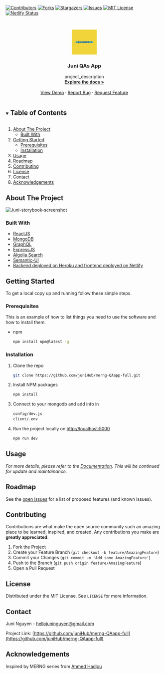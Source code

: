 <!-- PROJECT SHIELDS -->

[![Contributors][contributors-shield]][contributors-url]
[![Forks][forks-shield]][forks-url]
[![Stargazers][stars-shield]][stars-url]
[![Issues][issues-shield]][issues-url]
[![MIT License][license-shield]][license-url]
[![Netlify Status](https://api.netlify.com/api/v1/badges/09e91653-d2f5-4352-995d-562ab54ca487/deploy-status)](https://app.netlify.com/sites/juni-ask/deploys)



<!-- MARKDOWN LINKS & IMAGES -->
<!-- https://www.markdownguide.org/basic-syntax/#reference-style-links -->
[contributors-shield]: https://img.shields.io/github/contributors/juniHub/merng-QAapp-full.svg?style=for-the-badge
[contributors-url]: https://github.com/juniHub/merng-QAapp-full/graphs/contributors
[forks-shield]: https://img.shields.io/github/forks/juniHub/merng-QAapp-full.svg?style=for-the-badge
[forks-url]: https://github.com/juniHub/merng-QAapp-full/network/members
[stars-shield]: https://img.shields.io/github/stars/juniHub/merng-QAapp-full.svg?style=for-the-badge
[stars-url]: https://github.com/juniHub/merng-QAapp-full/stargazers
[issues-shield]: https://img.shields.io/github/issues/juniHub/merng-QAapp-full.svg?style=for-the-badge
[issues-url]: https://github.com/juniHub/merng-QAapp-full/issues
[license-shield]: https://img.shields.io/github/license/juniHub/merng-QAapp-full.svg?style=for-the-badge
[license-url]: https://github.com/juniHub/merng-QAapp-full/blob/master/LICENSE.txt


<!-- PROJECT LOGO -->
<br />
<p align="center">
  <a href="https://github.com/juniHub/merng-QAapp-full">
    <img src="logo.png" alt="Logo" width="80" height="80">
  </a>

  <h3 align="center">Juni QAs App</h3>

  <p align="center">
    project_description
    <br />
    <a href="https://github.com/juniHub/merng-QAapp-full"><strong>Explore the docs »</strong></a>
    <br />
    <br />
    <a href="https://juni-ask.netlify.app/" target="_blank">View Demo</a>
    ·
    <a href="https://github.com/juniHub/merng-QAapp-full
/issues">Report Bug</a>
    ·
    <a href="https://github.com/juniHub/merng-QAapp-full
/issues">Request Feature</a>
  </p>
</p>



<!-- TABLE OF CONTENTS -->
<details open="open">
  <summary><h2 style="display: inline-block">Table of Contents</h2></summary>
  <ol>
    <li>
      <a href="#about-the-project">About The Project</a>
      <ul>
        <li><a href="#built-with">Built With</a></li>
      </ul>
    </li>
    <li>
      <a href="#getting-started">Getting Started</a>
      <ul>
        <li><a href="#prerequisites">Prerequisites</a></li>
        <li><a href="#installation">Installation</a></li>
      </ul>
    </li>
    <li><a href="#usage">Usage</a></li>
    <li><a href="#roadmap">Roadmap</a></li>
    <li><a href="#contributing">Contributing</a></li>
    <li><a href="#license">License</a></li>
    <li><a href="#contact">Contact</a></li>
    <li><a href="#acknowledgements">Acknowledgements</a></li>
  </ol>
</details>



<!-- ABOUT THE PROJECT -->
## About The Project

![Juni-storybook-screenshot](https://res.cloudinary.com/dafolrlpj/image/upload/v1621948621/gallery/xynasd5cgsvhczf3iab5.png)



### Built With

* [ReactJS](https://reactjs.org/)
* [MongoDB](https://www.mongodb.com/)
* [GraphQL](https://graphql.org/)
* [ExpressJS](https://expressjs.com/)
* [Algolia Search](https://www.algolia.com/)
* [Semantic-UI](https://semantic-ui.com/)
* [Backend deployed on Heroku and frontend deployed on Netlify](https://id.heroku.com/)



<!-- GETTING STARTED -->
## Getting Started

To get a local copy up and running follow these simple steps.

### Prerequisites

This is an example of how to list things you need to use the software and how to install them.
* npm
  ```sh
  npm install npm@latest -g
  ```

### Installation

1. Clone the repo
   ```sh
   git clone https://github.com/juniHub/merng-QAapp-full.git
   ```
2. Install NPM packages
   ```sh
   npm install
   ```
3. Connect to your mongodb and add info in

   ```sh
   config/dev.js
   client/.env
   ```

4. Run the project locally on [http://localhost:5000](http://localhost:5000)

   ```sh
   npm run dev
   ```


<!-- USAGE EXAMPLES -->
## Usage

_For more details, please refer to the [Documentation](https://junitiennguyen.gitbook.io/qa-app). This will be continued for update and maintainance._



<!-- ROADMAP -->
## Roadmap

See the [open issues](https://github.com/juniHub/merng-QAapp-full/issues) for a list of proposed features (and known issues).



<!-- CONTRIBUTING -->
## Contributing

Contributions are what make the open source community such an amazing place to be learned, inspired, and created. Any contributions you make are **greatly appreciated**.

1. Fork the Project
2. Create your Feature Branch (`git checkout -b feature/AmazingFeature`)
3. Commit your Changes (`git commit -m 'Add some AmazingFeature'`)
4. Push to the Branch (`git push origin feature/AmazingFeature`)
5. Open a Pull Request



<!-- LICENSE -->
## License

Distributed under the MIT License. See `LICENSE` for more information.



<!-- CONTACT -->
## Contact

Juni Nguyen - [hellojuninguyen@gmail.com](hellojuninguyen@gmail.com)

Project Link: [https://github.com/juniHub/merng-QAapp-full](https://github.com/juniHub/merng-QAapp-full)



<!-- ACKNOWLEDGEMENTS -->
## Acknowledgements

Inspired by MERNG series from [Ahmed Hadjou](https://www.youtube.com/watch?v=_DqPiZPKkgY&list=PLMhAeHCz8S3_pgb-j51QnCEhXNj5oyl8n)



